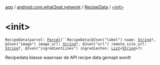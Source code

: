 [app](../../index.md) / [android.com.what2eat.network](../index.md) / [RecipeData](index.md) / [&lt;init&gt;](./-init-.md)

# &lt;init&gt;

`RecipeData(parcel: `[`Parcel`](https://developer.android.com/reference/android/os/Parcel.html)`)``RecipeData(@Json("label") naam: `[`String`](https://kotlinlang.org/api/latest/jvm/stdlib/kotlin/-string/index.html)`?, @Json("image") image_url: `[`String`](https://kotlinlang.org/api/latest/jvm/stdlib/kotlin/-string/index.html)`?, @Json("url") remote_site_url: `[`String`](https://kotlinlang.org/api/latest/jvm/stdlib/kotlin/-string/index.html)`?, @Json("ingredientLines") ingredienten: `[`List`](https://kotlinlang.org/api/latest/jvm/stdlib/kotlin.collections/-list/index.html)`<`[`String`](https://kotlinlang.org/api/latest/jvm/stdlib/kotlin/-string/index.html)`>?)`

Recipedata klasse waarnaar de API recipe data gemapt wordt

